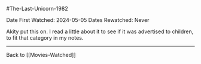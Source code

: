#The-Last-Unicorn-1982

Date First Watched:  2024-05-05
Dates Rewatched:  Never

Akity put this on.  I read a little about it to see if it was advertised to children, to fit that category in my notes.

---
Back to [[Movies-Watched]]